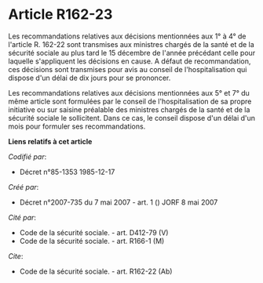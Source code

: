 # Article R162-23

Les recommandations relatives aux décisions mentionnées aux 1° à 4° de l'article R. 162-22 sont transmises aux ministres
chargés de la santé et de la sécurité sociale au plus tard le 15 décembre de l'année précédant celle pour laquelle
s'appliquent les décisions en cause. A défaut de recommandation, ces décisions sont transmises pour avis au conseil de
l'hospitalisation qui dispose d'un délai de dix jours pour se prononcer.

Les recommandations relatives aux décisions mentionnées aux 5° et 7° du même article sont formulées par le conseil de
l'hospitalisation de sa propre initiative ou sur saisine préalable des ministres chargés de la santé et de la sécurité
sociale le sollicitent. Dans ce cas, le conseil dispose d'un délai d'un mois pour formuler ses recommandations.

**Liens relatifs à cet article**

_Codifié par_:

  - Décret n°85-1353 1985-12-17

_Créé par_:

  - Décret n°2007-735 du 7 mai 2007 - art. 1 () JORF 8 mai 2007

_Cité par_:

  - Code de la sécurité sociale. - art. D412-79 (V)
  - Code de la sécurité sociale. - art. R166-1 (M)

_Cite_:

  - Code de la sécurité sociale. - art. R162-22 (Ab)
